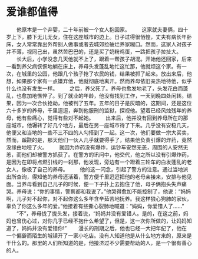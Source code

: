 # 爱谁都值得
　　他原本是一个弃婴，二十年前被一个女人抱回家。 
　　这家就夫妻俩，四十岁上下，膝下无儿无女，住在这座城市的边上。日子过得很恓惶，丈夫有病长年卧床，女人常常靠出外帮别人做事或者去城郊捡破烂养家糊口。然而，这家人对孩子并不薄，视同己出，虽然苦巴巴的，还是买了奶粉鸡蛋，一路把孩子拉扯大。 
　　长大后，小学没念几天他就不上了，跟着一帮孩子胡混。开始他还回家，后来一看到养父病恹恹地躺在床上，养母头发蓬乱地忙这忙那，他就烦这个家。有一次，在城里的公园，他跟几个孩子抢了农民的钱，结果被抓了起来。放出来后，他想，如果那个家有一点嫌弃他，他就彻底地离开。然而养母依旧亲热地待他，似乎什么也没有发生一样。 
　　之后，养父死了。养母也愈发地老了，头发花白而蓬乱，也愈加地憔悴了。到了就业的年龄，他没有找到工作，一天到晚四处闲转。结果，因为一次合伙抢劫，他被判了五年。五年的日子是灰暗的，这期间，还是这位六十多岁的养母，千里迢迢，奔到他服刑的监狱，探视他。望着已经风烛残年的养母，他有些痛心，觉得有些对不起她。 
　　出来后，他并没有回到养母所在的那座城市。他辗转了好几个地方，最后在另一座城市待了下来。几乎没有安稳几天，他便又和当地的一些不三不四的人勾搭到了一起。这一次，他们要做一宗大买卖，然而，蹊跷的是，那天他们一伙人几乎就要得手了，结果他负责引爆的炸药，竟然没缘由地哑了火。 
　　就因为炸药没有爆炸，运钞车安然无恙，周围的人安然无恙，而他们却被警方抓获了。在警方的讯问中，他交代，他之所以没有引爆炸药，是因为在即将点燃引线的一刹那，他发现，旁边有一个蹬着三轮车的白发蓬乱的老女人，像极了自己的养母。 
　　他的这一闪念，引起了警方的注意。通过当地派出所查询，得知他的养母还活着，警方便千里迢迢把他的老母亲接来，安排与他见面。当养母看到自己儿子的时候，便一下子扑上去抱住了他，母子俩抱头失声痛哭。养母说：“你的事情，警察都和我说了。”他哭得愈加不能控制了，他说：“妈妈啊，儿子对不起你，对不起你这么多年含辛茹苦地抚养。我这样狼心狗肺的家伙，辜负了你这么多年的爱。”他接着有些撕心裂肺地喊道：“妈妈，你爱错人了……” 
　　“不”，养母拢了拢头发，接着说，“妈妈并没有爱错人。是的，在这之前，妈妈也曾伤心过，对你几乎已经不抱什么希望了，但是，这一次你所做的，让妈妈知道了，妈妈并没有爱错你!” 
　　漫长的刑期之后，他也已经一大把年纪了，他在一个偏僻而陌生的城镇开了一家小吃店。没有人知道他是从什么地方来的，原来是干什么的。那里的人们所知道的是，他接济过不少需要帮助的人，是一个很有善心的人。
 